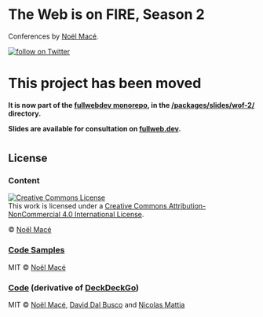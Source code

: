 # The Web is on FIRE, Season 2

<p>Conferences by <a href="https://twitter.com/noel_mace" rel="nofollow">Noël Macé</a>.</p>
<p>
<a href="https://twitter.com/intent/follow?screen_name=noel_mace">
    <img src="https://img.shields.io/twitter/follow/noel_mace?style=social" alt="follow on Twitter">
  </a>
</p>

#
# This project has been moved

**It is now part of the [fullwebdev monorepo](https://github.com/fullwebdev/fullwebdev), in the [/packages/slides/wof-2/](https://github.com/fullwebdev/fullwebdev/blob/master/packages/slides/wof-2/) directory.**

**Slides are available for consultation on [fullweb.dev](https://fullweb.dev).**

#

## License

### Content

<a rel="license" href="http://creativecommons.org/licenses/by-nc/4.0/"><img alt="Creative Commons License" style="border-width:0" src="https://i.creativecommons.org/l/by-nc/4.0/88x31.png" /></a><br />This work is licensed under a <a rel="license" href="http://creativecommons.org/licenses/by-nc/4.0/">Creative Commons Attribution-NonCommercial 4.0 International License</a>.

© [Noël Macé](mailto:contact@noelmace.com)

### [Code Samples](./src/assets/code-samples)

MIT © [Noël Macé](mailto:contact@noelmace.com)

### [Code](./src) (derivative of [DeckDeckGo](https://github.com/deckgo/deckdeckgo-starter))

MIT © [Noël Macé](mailto:contact@noelmace.com), [David Dal Busco](mailto:david.dalbusco@outlook.com) and [Nicolas Mattia](nicolas@nmattia.com)

[DeckDeckGo]: https://deckdeckgo.com
